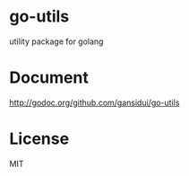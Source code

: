 go-utils
==============

utility package for golang


Document
==============

http://godoc.org/github.com/gansidui/go-utils


License
==============

MIT
